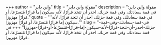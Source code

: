 +++
author = "واين داير"
title = "مقولة واين داير"
description = "مقولة واين داير: في قمة سعادتك، وفي قمة حزنك، احذر أن تتخذ قرارًا، لأنه سيكون إما قرارًا مُتسرّعا، أو قرارًا مهزوزا."
quote = '''في قمة سعادتك، وفي قمة حزنك، احذر أن تتخذ قرارًا، لأنه سيكون إما قرارًا مُتسرّعا، أو قرارًا مهزوزا.'''
slug = "في-قمة-سعادتك-وفي-قمة-حزنك-احذر-أن-تتخذ-قرارًا-لأنه-سيكون-إما-قرارًا-مُتسرّعا-أو-قرارًا-مهزوزا"
+++
في قمة سعادتك، وفي قمة حزنك، احذر أن تتخذ قرارًا، لأنه سيكون إما قرارًا مُتسرّعا، أو قرارًا مهزوزا.
